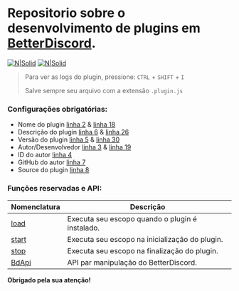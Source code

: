# Repositorio sobre o desenvolvimento de plugins em [BetterDiscord](https://github.com/BetterDiscord/Installer/releases/tag/v1.0.0-beta).

[![N|Solid](https://cdn.discordapp.com/attachments/631607183301148672/724397007170568313/paypal.png)](https://www.paypal.com/cgi-bin/webscr?cmd=_donations&business=fabinhoec2210@gmail.com&item_name=F%C3%A1bio&currency_code=BRL)  [![N|Solid](https://cdn.discordapp.com/attachments/631607183301148672/724397005543178270/picpay.png)](https://app.picpay.com/user/smuu)

> Para ver as logs do plugin, pressione: `CTRL` + `SHIFT` + `I`
> 
> Salve sempre seu arquivo com a extensão `.plugin.js`

### Configurações obrigatórias:
- Nome do plugin [linha 2](/TemplatePlugin.plugin.js#L2) & [linha 18](/TemplatePlugin.plugin.js#L18)
- Descrição do plugin [linha 6](/TemplatePlugin.plugin.js#L6) & [linha 26](/TemplatePlugin.plugin.js#L16)
- Versão do plugin [linha 5](/TemplatePlugin.plugin.js#L5) & [linha 30](/TemplatePlugin.plugin.js#L30)
- Autor/Desenvolvedor [linha 3](/TemplatePlugin.plugin.js#L3) & [linha 19](/TemplatePlugin.plugin.js#L19)
- ID do autor [linha 4](/TemplatePlugin.plugin.js#L4)
- GitHub do autor [linha 7](/TemplatePlugin.plugin.js#L7)
- Source do plugin [linha 8](/TemplatePlugin.plugin.js#L8)

### Funções reservadas e API:

| Nomenclatura | Descrição |
| - | - |
| [load]() | Executa seu escopo quando o plugin é instalado.
| [start]() | Executa seu escopo na inicialização do plugin.
| [stop]() | Executa seu escopo na finalização do plugin.
| [BdApi]() | API par manipulação do BetterDiscord.

**Obrigado pela sua atenção!**
